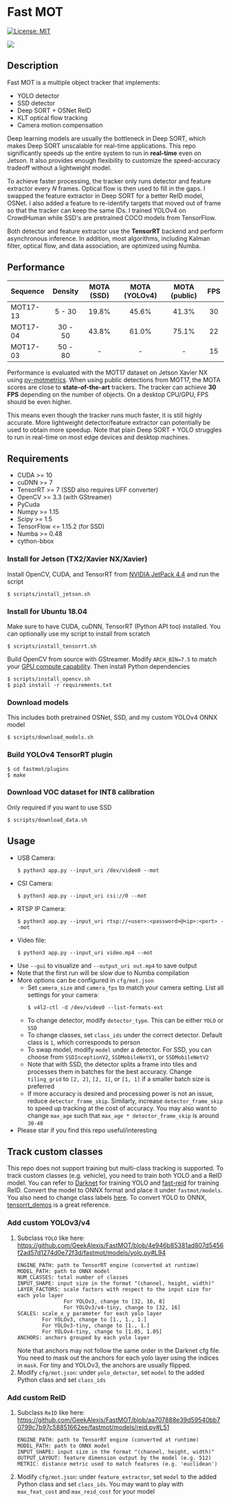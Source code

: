 # Fast MOT
[![License: MIT](https://img.shields.io/badge/License-MIT-green.svg)](LICENSE)

<img src="assets/demo.gif" />

## Description
Fast MOT is a multiple object tracker that implements:
  - YOLO detector
  - SSD detector
  - Deep SORT + OSNet ReID
  - KLT optical flow tracking
  - Camera motion compensation
  
Deep learning models are usually the bottleneck in Deep SORT, which makes Deep SORT unscalable for real-time applications. This repo significantly speeds up the entire system to run in **real-time** even on Jetson. It also provides enough flexibility to customize the speed-accuracy tradeoff without a lightweight model.

To achieve faster processing, the tracker only runs detector and feature extractor every *N* frames. Optical flow is then used to fill in the gaps. I swapped the feature extractor in Deep SORT for a better ReID model, OSNet. I also added a feature to re-identify targets that moved out of frame so that the tracker can keep the same IDs. I trained YOLOv4 on CrowdHuman while SSD's are pretrained COCO models from TensorFlow.

Both detector and feature extractor use the **TensorRT** backend and perform asynchronous inference. In addition, most algorithms, including Kalman filter, optical flow, and data association, are optimized using Numba. 

## Performance
| Sequence | Density | MOTA (SSD) | MOTA (YOLOv4) | MOTA (public) | FPS |
|:-------|:-------:|:-------:|:-------:|:-------:|:-----:|
| MOT17-13 | 5 - 30  | 19.8% | 45.6% | 41.3%  | 30 |
| MOT17-04 | 30 - 50  | 43.8% | 61.0% | 75.1% | 22 |
| MOT17-03 | 50 - 80  | - | - | - | 15 |

Performance is evaluated with the MOT17 dataset on Jetson Xavier NX using [py-motmetrics](https://github.com/cheind/py-motmetrics). When using public detections from MOT17, the MOTA scores are close to **state-of-the-art** trackers. The tracker can achieve **30 FPS** depending on the number of objects. On a desktop CPU/GPU, FPS should be even higher. 

This means even though the tracker runs much faster, it is still highly accurate. More lightweight detector/feature extractor can potentially be used to obtain more speedup. Note that plain Deep SORT + YOLO struggles to run in real-time on most edge devices and desktop machines. 

## Requirements
- CUDA >= 10
- cuDNN >= 7
- TensorRT >= 7 (SSD also requires UFF converter)
- OpenCV >= 3.3 (with GStreamer)
- PyCuda
- Numpy >= 1.15
- Scipy >= 1.5
- TensorFlow <= 1.15.2 (for SSD)
- Numba >= 0.48
- cython-bbox

### Install for Jetson (TX2/Xavier NX/Xavier)
Install OpenCV, CUDA, and TensorRT from [NVIDIA JetPack 4.4](https://developer.nvidia.com/embedded/jetpack) and run the script
  ```
  $ scripts/install_jetson.sh
  ```
### Install for Ubuntu 18.04
Make sure to have CUDA, cuDNN, TensorRT (Python API too) installed. You can optionally use my script to install from scratch
  ```
  $ scripts/install_tensorrt.sh
  ```
Build OpenCV from source with GStreamer. Modify `ARCH_BIN=7.5` to match your [GPU compute capability](https://developer.nvidia.com/cuda-gpus#compute). Then install Python dependencies

  ```
  $ scripts/install_opencv.sh
  $ pip3 install -r requirements.txt
  ```
### Download models
This includes both pretrained OSNet, SSD, and my custom YOLOv4 ONNX model
  ```
  $ scripts/download_models.sh
  ```
### Build YOLOv4 TensorRT plugin
  ```
  $ cd fastmot/plugins
  $ make
  ```
### Download VOC dataset for INT8 calibration
Only required if you want to use SSD
  ```
  $ scripts/download_data.sh
  ```

## Usage
- USB Camera: 
  ```
  $ python3 app.py --input_uri /dev/video0 --mot
  ```
- CSI Camera: 
  ```
  $ python3 app.py --input_uri csi://0 --mot
  ```
- RTSP IP Camera: 
  ```
  $ python3 app.py --input_uri rtsp://<user>:<password>@<ip>:<port> --mot
  ```
- Video file: 
  ```
  $ python3 app.py --input_uri video.mp4 --mot
  ```
- Use `--gui` to visualize and `--output_uri out.mp4` to save output
- Note that the first run will be slow due to Numba compilation
- More options can be configured in `cfg/mot.json` 
  - Set `camera_size` and `camera_fps` to match your camera setting. List all settings for your camera:
    ```
    $ v4l2-ctl -d /dev/video0 --list-formats-ext
    ``` 
  - To change detector, modify `detector_type`. This can be either `YOLO` or `SSD`
  - To change classes, set `class_ids` under the correct detector. Default class is `1`, which corresponds to person
  - To swap model, modify `model` under a detector. For SSD, you can choose from `SSDInceptionV2`, `SSDMobileNetV1`, or `SSDMobileNetV2`
  - Note that with SSD, the detector splits a frame into tiles and processes them in batches for the best accuracy. Change `tiling_grid` to `[2, 2]`, `[2, 1]`, or `[1, 1]` if a smaller batch size is preferred
  - If more accuracy is desired and processing power is not an issue, reduce `detector_frame_skip`. Similarly, increase `detector_frame_skip` to speed up tracking at the cost of accuracy. You may also want to change `max_age` such that `max_age * detector_frame_skip` is around `30-40` 
 - Please star if you find this repo useful/interesting
  
 ## Track custom classes
This repo does not support training but multi-class tracking is supported. To track custom classes (e.g. vehicle), you need to train both YOLO and a ReID model. You can refer to [Darknet](https://github.com/AlexeyAB/darknet) for training YOLO and [fast-reid](https://github.com/JDAI-CV/fast-reid) for training ReID. Convert the model to ONNX format and place it under `fastmot/models`. You also need to change class labels [here](https://github.com/GeekAlexis/FastMOT/blob/master/fastmot/models/label.py). To convert YOLO to ONNX, [tensorrt_demos](https://github.com/jkjung-avt/tensorrt_demos) is a great reference.
### Add custom YOLOv3/v4
1. Subclass `YOLO` like here: https://github.com/GeekAlexis/FastMOT/blob/4e946b85381ad807d5456f2ad57d1274d0e72f3d/fastmot/models/yolo.py#L94
    ```
    ENGINE_PATH: path to TensorRT engine (converted at runtime)
    MODEL_PATH: path to ONNX model
    NUM_CLASSES: total number of classes
    INPUT_SHAPE: input size in the format "(channel, height, width)"
    LAYER_FACTORS: scale factors with respect to the input size for each yolo layer
                   For YOLOv3, change to [32, 16, 8]
                   For YOLOv3/v4-tiny, change to [32, 16]
    SCALES: scale_x_y parameter for each yolo layer
            For YOLOv3, change to [1., 1., 1.]
            For YOLOv3-tiny, change to [1., 1.]
            For YOLOv4-tiny, change to [1.05, 1.05]
    ANCHORS: anchors grouped by each yolo layer
    ```
    Note that anchors may not follow the same order in the Darknet cfg file. You need to mask out the anchors for each yolo layer using the indices in `mask`.
    For tiny and YOLOv3, the anchors are usually flipped.
2. Modify `cfg/mot.json`: under `yolo_detector`, set `model` to the added Python class and set `class_ids`
### Add custom ReID
1. Subclass `ReID` like here: https://github.com/GeekAlexis/FastMOT/blob/aa707888e39d59540bb70799c7b97c58851662ee/fastmot/models/reid.py#L51
    ```
    ENGINE_PATH: path to TensorRT engine (converted at runtime)
    MODEL_PATH: path to ONNX model
    INPUT_SHAPE: input size in the format "(channel, height, width)"
    OUTPUT_LAYOUT: feature dimension output by the model (e.g. 512)
    METRIC: distance metric used to match features (e.g. 'euclidean')
    ```
2. Modify `cfg/mot.json`: under `feature_extractor`, set `model` to the added Python class and set `class_ids`. You may want to play with `max_feat_cost` and `max_reid_cost` for your model
